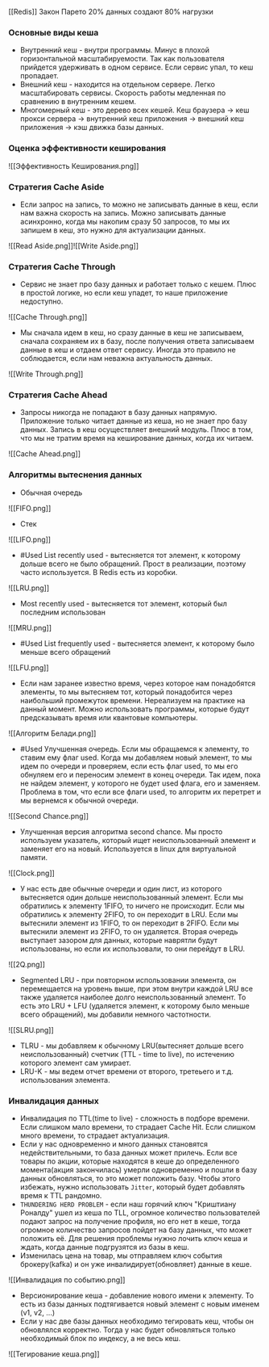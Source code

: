 [[Redis]]
Закон Парето 20% данных создают 80% нагрузки
### Основные виды кеша

- Внутренний кеш - внутри программы. Минус в плохой горизонтальной масштабируемости. Так как пользователя прийдется удерживать в одном сервисе. Если сервис упал, то кеш пропадает. 
- Внешний кеш - находится на отдельном сервере. Легко масштабировать сервисы. Скорость работы медленная по сравнению в внутренним кешем.
- Многомерный кеш - это дерево всех кешей. Кеш браузера -> кеш прокси сервера -> внутренний кеш приложения -> внешний кеш приложения -> кэш движка базы данных.

### Оценка эффективности кеширования 

![[Эффективность Кеширования.png]]

### Стратегия Cache Aside

- Если запрос на запись, то можно не записывать данные в кеш, если нам важна скорость на запись. Можно записывать данные асинхронно, когда мы накопим сразу 50 запросов, то мы их запишем в кеш, это нужно для актуализации данных.

![[Read Aside.png]]![[Write Aside.png]]

### Стратегия Cache Through

- Сервис не знает про базу данных и работает только с кешем. Плюс в простой логике, но если кеш упадет, то наше приложение недоступно.

![[Cache Through.png]]

- Мы сначала идем в кеш, но сразу данные в кеш не записываем, сначала сохраняем их в базу, после получения ответа записываем данные в кеш и отдаем ответ сервису. Иногда это правило не соблюдается, если нам неважна актуальность данных.

![[Write Through.png]]

### Стратегия Cache Ahead

- Запросы никогда не попадают в базу данных напрямую. Приложение только читает данные из кеша, но не знает про базу данных. Запись в кеш осуществляет внешний модуль. Плюс в том, что мы не тратим время на кеширование данных, когда их читаем.

![[Cache Ahead.png]]

### Алгоритмы вытеснения данных

- Обычная очередь

![[FIFO.png]]

- Стек

![[LIFO.png]]

- #Used List recently used - вытесняется тот элемент, к которому дольше всего не было обращений. Прост в реализации, поэтому часто используется. В Redis есть из коробки.

![[LRU.png]]

- Most recently used - вытесняется тот элемент, который был последним использован

![[MRU.png]]

- #Used List frequently used - вытесняется элемент, к которому было меньше всего обращений

![[LFU.png]]

- Если нам заранее известно время, через которое нам понадобятся элементы, то мы вытесняем тот, который понадобится через наибольший промежуток времени. Нереализуем на практике на данный момент. Можно использовать программы, которые будут предсказывать время или квантовые компьютеры.

![[Алгоритм Белади.png]]

- #Used Улучшенная очередь. Если мы обращаемся к элементу, то ставим ему флаг used. Когда мы добавляем новый элемент, то мы идем по очереди и проверяем, если есть флаг used, то мы его обнуляем его и переносим элемент в конец очереди. Так идем, пока не найдем элемент, у которого не будет used флага, его и заменяем. Проблема в том, что если все флаги used, то алгоритм их перетрет и мы вернемся к обычной очереди.

![[Second Chance.png]]

- Улучшенная версия алгоритма second chance. Мы просто используем указатель, который ищет неиспользованный элемент и заменяет его на новый. Используется в linux для виртуальной памяти.

![[Clock.png]]

- У нас есть две обычные очереди и один лист, из которого вытесняется один дольше неиспользованный элемент. Если мы обратились к элементу 1FIFO, то ничего не происходит. Если мы обратились к элементу 2FIFO, то он переходит в LRU. Если мы вытеснили элемент из 1FIFO, то он переходит в 2FIFO. Если мы вытеснили элемент из 2FIFO, то он удаляется. Вторая очередь выступает зазором для данных, которые наврятли будут использованы, но если их использовали, то они перейдут в LRU.

![[2Q.png]]

- Segmented LRU - при повторном использовании элемента, он перемещается на уровень выше, при этом внутри каждой LRU все также удаляется наиболее долго неиспользованный элемент. То есть это LRU + LFU (удаляется элемент, к которому было меньше всего обращений), мы добавили немного частотности.

![[SLRU.png]]

- TLRU - мы добавляем к обычному LRU(вытесняет дольше всего неиспользованный) счетчик (TTL - time to live), по истечению которого элемент сам умирает.
- LRU-K - мы ведем отчет времени от второго, третеьего и т.д. использования элемента.

### Инвалидация данных

- Инвалидация по TTL(time to live) - сложность в подборе времени. Если слишком мало времени, то страдает Cache Hit. Если слишком много времени, то страдает актуализация.
- Если у нас одновременно и много данных становятся недействительными, то база данных может прилечь. Если все товары по акции, которые находятся в кеше до определенного момента(акция закончилась) умерли одновременно и пошли в базу данных обновляться, то это может положить базу. Чтобы этого избежать, нужно использовать `Jitter`, который будет добавлять время к TTL рандомно.
- `THUNDERING HERD PROBLEM` - если наш горячий ключ "Криштиану Роналду" ушел из кеша по TLL, огромное количество пользователей подают запрос на получение профиля, но его нет в кеше, тогда огромное количество запросов пойдет на базу данных, что может положить её. Для решения проблемы нужно лочить ключ кеша и ждать, когда данные подгрузятся из базы в кеш.
- Изменилась цена на товар, мы отправляем ключ события брокеру(kafka) и он уже инвалидирует(обновляет) данные в кеше.

![[Инвалидация по событию.png]]

- Версионирование кеша - добавление нового имени к элементу. То есть из базы данных подтягивается новый элемент с новым именем (v1, v2, ...)
- Если у нас две базы данных необходимо тегировать кеш, чтобы он обновлялся корректно. Тогда у нас будет обновляться только необходимый блок по индексу, а не весь кеш.

![[Тегирование кеша.png]]
